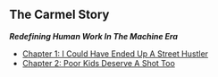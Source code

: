 ## The Carmel Story
***Redefining Human Work In The Machine Era***

* [Chapter 1: I Could Have Ended Up A Street Hustler](chapter01-i-could-have-ended-up-street-hustler)
* [Chapter 2: Poor Kids Deserve A Shot Too](chapter02-poor-kids-deserve-shot-too)
